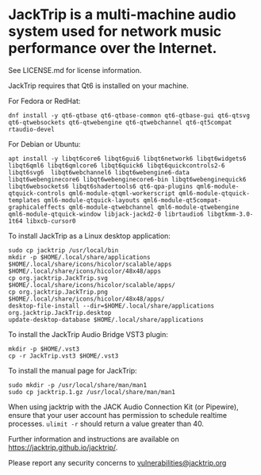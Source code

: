 # JackTrip is a multi-machine audio system used for network music performance over the Internet.

See LICENSE.md for license information.

JackTrip requires that Qt6 is installed on your machine.

For Fedora or RedHat:

```
dnf install -y qt6-qtbase qt6-qtbase-common qt6-qtbase-gui qt6-qtsvg qt6-qtwebsockets qt6-qtwebengine qt6-qtwebchannel qt6-qt5compat rtaudio-devel
```

For Debian or Ubuntu:

```
apt install -y libqt6core6 libqt6gui6 libqt6network6 libqt6widgets6 libqt6qml6 libqt6qmlcore6 libqt6quick6 libqt6quickcontrols2-6 libqt6svg6  libqt6webchannel6 libqt6webengine6-data libqt6webenginecore6 libqt6webenginecore6-bin libqt6webenginequick6 libqt6websockets6 libqt6shadertools6 qt6-qpa-plugins qml6-module-qtquick-controls qml6-module-qtqml-workerscript qml6-module-qtquick-templates qml6-module-qtquick-layouts qml6-module-qt5compat-graphicaleffects qml6-module-qtwebchannel qml6-module-qtwebengine qml6-module-qtquick-window libjack-jackd2-0 librtaudio6 libgtkmm-3.0-1t64 libxcb-cursor0
```

To install JackTrip as a Linux desktop application:

```
sudo cp jacktrip /usr/local/bin
mkdir -p $HOME/.local/share/applications $HOME/.local/share/icons/hicolor/scalable/apps $HOME/.local/share/icons/hicolor/48x48/apps
cp org.jacktrip.JackTrip.svg $HOME/.local/share/icons/hicolor/scalable/apps/
cp org.jacktrip.JackTrip.png $HOME/.local/share/icons/hicolor/48x48/apps/
desktop-file-install --dir=$HOME/.local/share/applications org.jacktrip.JackTrip.desktop
update-desktop-database $HOME/.local/share/applications
```

To install the JackTrip Audio Bridge VST3 plugin:

```
mkdir -p $HOME/.vst3
cp -r JackTrip.vst3 $HOME/.vst3
```

To install the manual page for JackTrip:

```
sudo mkdir -p /usr/local/share/man/man1
sudo cp jacktrip.1.gz /usr/local/share/man/man1
```

When using jacktrip with the JACK Audio Connection Kit (or Pipewire), ensure that your user account has permission to schedule realtime processes.
`ulimit -r` should return a value greater than 40.

Further information and instructions are available on https://jacktrip.github.io/jacktrip/. 

Please report any security concerns to vulnerabilities@jacktrip.org
